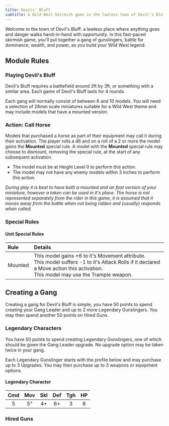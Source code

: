 ```yaml
---
title: Devils' Bluff
subtitle: A Wild West Skirmish game in the lawless town of Devil's Bluff
---
```


Welcome to the town of Devil's Bluff: a lawless place where anything goes and danger walks hand-in-hand with opportunity. In this fast-paced skirmish game, you'll put together a gang of gunslingers, battle for dominance, wealth, and power, as you build your Wild West legend.

## Module Rules

### Playing Devil's Bluff

Devil's Bluff requires a battlefield around 2ft by 3ft, or something with a similar area. Each game of Devil's Bluff lasts for 4 rounds. 

Each gang will normally consist of between 6 and 10 models. You will need a selection of 28mm scale miniatures suitable for a Wild West theme and may include models that have a mounted version.

### Action: Call Horse

Models that purchased a horse as part of their equipment may call it during their activation. The player rolls a d6 and on a roll of a 2 or more the model gains the **Mounted** special rule. A model with the **Mounted** special rule may choose to dismount, removing the special rule, at the start of any subsequent activation.

- The model must be at Height Level 0 to perform this action.
- The model may not have any enemy models within 3 inches to perform this action.

*During play it is best to have both a mounted and on foot version of your miniature, however a token can be used in it's place. The horse is not represented separately from the rider in this game, it is assumed that it moves away from the battle when not being ridden and (usually) responds when called.*

### Special Rules

#### Unit Special Rules

| Rule    | Details    |
| :------ | :--------- |
| Mounted | This model gains +6 to it's Movement attribute. <br>This model suffers -1 to it's Attack Rolls if it declared a Move action this activation. <br>This model may use the Trample weapon. |

## Creating a Gang

Creating a gang for Devil's Bluff is simple, you have 50 points to spend creating your Gang Leader and up to 2 more Legendary Gunslingers. You may then spend another 50 points on Hired Guns.

### Legendary Characters

You have 50 points to spend creating Legendary Gunslingers, one of which should be given the Gang Leader upgrade. No upgrade option may be taken twice in your gang.

Each Legendary Gunslinger starts with the profile below and may purchase up to 3 Upgrades. You may then purchase up to 3 weapons or equipment options.

#### Legendary Character

| Cmd | Mov | Skl | Def | Tgh | HP  |
| :-: | :-: | :-: | :-: | :-: | :-: |
|  5  | 5"  | 4+  | 6+  |  3  |  6  |

### Hired Guns
